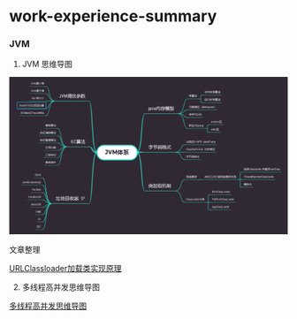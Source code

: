 # work-experience-summary

### JVM 

1. JVM 思维导图

![](./JVM/doc/jvm.png)

文章整理

[URLClassloader加载类实现原理](./JVM/doc/类加载机制/URLClassloader加载类实现原理.md)

2. 多线程高并发思维导图

[多线程高并发思维导图](concurrent/doc/java多线程并发.xmind)



